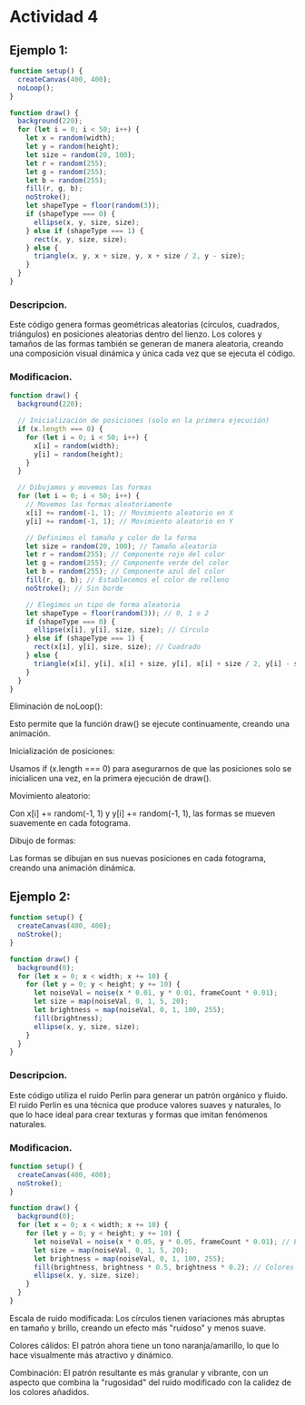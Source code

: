 # Actividad 4
## Ejemplo 1:
``` js
function setup() {
  createCanvas(400, 400);
  noLoop();
}

function draw() {
  background(220);
  for (let i = 0; i < 50; i++) {
    let x = random(width);
    let y = random(height);
    let size = random(20, 100);
    let r = random(255);
    let g = random(255);
    let b = random(255);
    fill(r, g, b);
    noStroke();
    let shapeType = floor(random(3));
    if (shapeType === 0) {
      ellipse(x, y, size, size);
    } else if (shapeType === 1) {
      rect(x, y, size, size);
    } else {
      triangle(x, y, x + size, y, x + size / 2, y - size);
    }
  }
}
```
### Descripcion.
Este código genera formas geométricas aleatorias (círculos, cuadrados, triángulos) en posiciones aleatorias dentro del lienzo. Los colores y tamaños de las formas también se generan de manera aleatoria, creando una composición visual dinámica y única cada vez que se ejecuta el código.
### Modificacion.
``` js
function draw() {
  background(220);

  // Inicialización de posiciones (solo en la primera ejecución)
  if (x.length === 0) {
    for (let i = 0; i < 50; i++) {
      x[i] = random(width);
      y[i] = random(height);
    }
  }

  // Dibujamos y movemos las formas
  for (let i = 0; i < 50; i++) {
    // Movemos las formas aleatoriamente
    x[i] += random(-1, 1); // Movimiento aleatorio en X
    y[i] += random(-1, 1); // Movimiento aleatorio en Y

    // Definimos el tamaño y color de la forma
    let size = random(20, 100); // Tamaño aleatorio
    let r = random(255); // Componente rojo del color
    let g = random(255); // Componente verde del color
    let b = random(255); // Componente azul del color
    fill(r, g, b); // Establecemos el color de relleno
    noStroke(); // Sin borde

    // Elegimos un tipo de forma aleatoria
    let shapeType = floor(random(3)); // 0, 1 o 2
    if (shapeType === 0) {
      ellipse(x[i], y[i], size, size); // Círculo
    } else if (shapeType === 1) {
      rect(x[i], y[i], size, size); // Cuadrado
    } else {
      triangle(x[i], y[i], x[i] + size, y[i], x[i] + size / 2, y[i] - size); // Triángulo
    }
  }
}
```
Eliminación de noLoop():

Esto permite que la función draw() se ejecute continuamente, creando una animación.

Inicialización de posiciones:

Usamos if (x.length === 0) para asegurarnos de que las posiciones solo se inicialicen una vez, en la primera ejecución de draw().

Movimiento aleatorio:

Con x[i] += random(-1, 1) y y[i] += random(-1, 1), las formas se mueven suavemente en cada fotograma.

Dibujo de formas:

Las formas se dibujan en sus nuevas posiciones en cada fotograma, creando una animación dinámica.

## Ejemplo 2:
``` js
function setup() {
  createCanvas(400, 400);
  noStroke();
}

function draw() {
  background(0);
  for (let x = 0; x < width; x += 10) {
    for (let y = 0; y < height; y += 10) {
      let noiseVal = noise(x * 0.01, y * 0.01, frameCount * 0.01);
      let size = map(noiseVal, 0, 1, 5, 20);
      let brightness = map(noiseVal, 0, 1, 100, 255);
      fill(brightness);
      ellipse(x, y, size, size);
    }
  }
}
```
### Descripcion.
Este código utiliza el ruido Perlin para generar un patrón orgánico y fluido. El ruido Perlin es una técnica que produce valores suaves y naturales, lo que lo hace ideal para crear texturas y formas que imitan fenómenos naturales.
### Modificacion.
``` js
function setup() {
  createCanvas(400, 400);
  noStroke();
}

function draw() {
  background(0);
  for (let x = 0; x < width; x += 10) {
    for (let y = 0; y < height; y += 10) {
      let noiseVal = noise(x * 0.05, y * 0.05, frameCount * 0.01); // Escala de ruido modificada
      let size = map(noiseVal, 0, 1, 5, 20);
      let brightness = map(noiseVal, 0, 1, 100, 255);
      fill(brightness, brightness * 0.5, brightness * 0.2); // Colores cálidos
      ellipse(x, y, size, size);
    }
  }
}
```
Escala de ruido modificada: Los círculos tienen variaciones más abruptas en tamaño y brillo, creando un efecto más "ruidoso" y menos suave.

Colores cálidos: El patrón ahora tiene un tono naranja/amarillo, lo que lo hace visualmente más atractivo y dinámico.

Combinación: El patrón resultante es más granular y vibrante, con un aspecto que combina la "rugosidad" del ruido modificado con la calidez de los colores añadidos.
